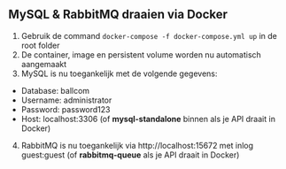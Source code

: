 ## MySQL & RabbitMQ draaien via Docker

1. Gebruik de command `docker-compose -f docker-compose.yml up` in de root folder
2. De container, image en persistent volume worden nu automatisch aangemaakt
3. MySQL is nu toegankelijk met de volgende gegevens:

- Database: ballcom
- Username: administrator
- Password: password123
- Host: localhost:3306 (of **mysql-standalone** binnen als je API draait in Docker)

4. RabbitMQ is nu toegankelijk via http://localhost:15672 met inlog guest:guest (of **rabbitmq-queue** als je API draait in Docker)
